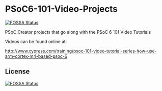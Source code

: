# PSoC6-101-Video-Projects
[![FOSSA Status](https://app.fossa.com/api/projects/git%2Bgithub.com%2Fsrivshu944%2FPSoC6-101-Video-Projects.svg?type=shield)](https://app.fossa.com/projects/git%2Bgithub.com%2Fsrivshu944%2FPSoC6-101-Video-Projects?ref=badge_shield)

PSoC Creator projects that go along with the PSoC 6 101 Video Tutorials

Videos can be found online at:

http://www.cypress.com/training/psoc-101-video-tutorial-series-how-use-arm-cortex-m4-based-psoc-6


## License
[![FOSSA Status](https://app.fossa.com/api/projects/git%2Bgithub.com%2Fsrivshu944%2FPSoC6-101-Video-Projects.svg?type=large)](https://app.fossa.com/projects/git%2Bgithub.com%2Fsrivshu944%2FPSoC6-101-Video-Projects?ref=badge_large)